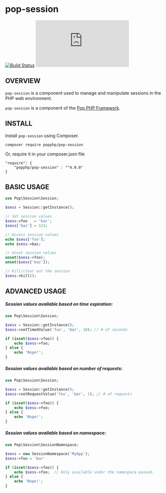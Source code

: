 pop-session
===========

[![Build Status](https://github.com/popphp/pop-session/workflows/phpunit/badge.svg)](https://github.com/popphp/pop-session/actions)
[![Coverage Status](http://cc.popphp.org/coverage.php?comp=pop-session)](http://cc.popphp.org/pop-session/)

OVERVIEW
--------
`pop-session` is a component used to manage and manipulate sessions in the PHP
web environment.

`pop-session` is a component of the [Pop PHP Framework](http://www.popphp.org/).

INSTALL
-------

Install `pop-session` using Composer.

    composer require popphp/pop-session

Or, require it in your composer.json file

    "require": {
        "popphp/pop-session" : "^4.0.0"
    }


BASIC USAGE
-----------

```php
use Pop\Session\Session;

$sess = Session::getInstance();

// Set session values
$sess->foo   = 'bar';
$sess['baz'] = 123;

// Access session values
echo $sess['foo'];
echo $sess->baz;

// Unset session values
unset($sess->foo);
unset($sess['baz']);

// Kill/clear out the session
$sess->kill();
```

ADVANCED USAGE
--------------

##### Session values available based on time expiration:

```php
use Pop\Session\Session;

$sess = Session::getInstance();
$sess->setTimedValue('foo', 'bar', 10); // # of seconds

if (isset($sess->foo)) {
    echo $sess->foo;
} else {
    echo 'Nope!';
}
```

##### Session values available based on number of requests:

```php
use Pop\Session\Session;

$sess = Session::getInstance();
$sess->setRequestValue('foo', 'bar', 1); // # of requests

if (isset($sess->foo)) {
    echo $sess->foo;
} else {
    echo 'Nope!';
}
```

##### Session values available based on namespace:

```php
use Pop\Session\SessionNamespace;

$sess = new SessionNamespace('MyApp');
$sess->foo = 'bar'

if (isset($sess->foo)) {
    echo $sess->foo;  // Only available under the namespace passed.
} else {
    echo 'Nope!';
}
```
